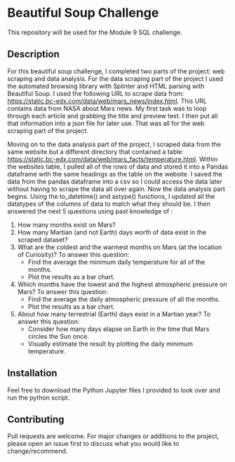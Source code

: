 # Beautiful Soup Challenge
This repository will be used for the Module 9 SQL challenge.

## Description

For this beautiful soup challenge, I completed two parts of the project: web scraping and data analysis. For the data scraping part of the project I used the automated browsing library with Splinter and HTML parsing with Beautiful Soup. I used the following URL to scrape data from: https://static.bc-edx.com/data/web/mars_news/index.html. This URL contains data from NASA about Mars news. My first task was to loop through each article and grabbing the title and preview text. I then put all that information into a json file for later use. That was all for the web scraping part of the project.

Moving on to the data analysis part of the project, I scraped data from the same website but a different directory that contained a table: https://static.bc-edx.com/data/web/mars_facts/temperature.html. Within the websites table, I pulled all of the rows of data and stored it into a Pandas dataframe with the same headings as the table on the website. I saved the data from the pandas dataframe into a csv so I could access the data later without having to scrape the data all over again. Now the data analysis part begins. Using the to_datetime() and astype() functions, I updated all the datatypes of the columns of data to match what they should be. I then answered the next 5 questions using past knowledge of :

1. How many months exist on Mars?
2. How many Martian (and not Earth) days worth of data exist in the scraped dataset?
3. What are the coldest and the warmest months on Mars (at the location of Curiosity)? To answer this question:
    * Find the average the minimum daily temperature for all of the months.
    * Plot the results as a bar chart.
4. Which months have the lowest and the highest atmospheric pressure on Mars? To answer this question:
    * Find the average the daily atmospheric pressure of all the months.
    * Plot the results as a bar chart.
5. About how many terrestrial (Earth) days exist in a Martian year? To answer this question:
    * Consider how many days elapse on Earth in the time that Mars circles the Sun once.
    * Visually estimate the result by plotting the daily minimum temperature.

## Installation

Feel free to download the Python Jupyter files I provided to look over and run the python script.

## Contributing

Pull requests are welcome. For major changes or additions to the project, please open an issue first
to discuss what you would like to change/recommend.
